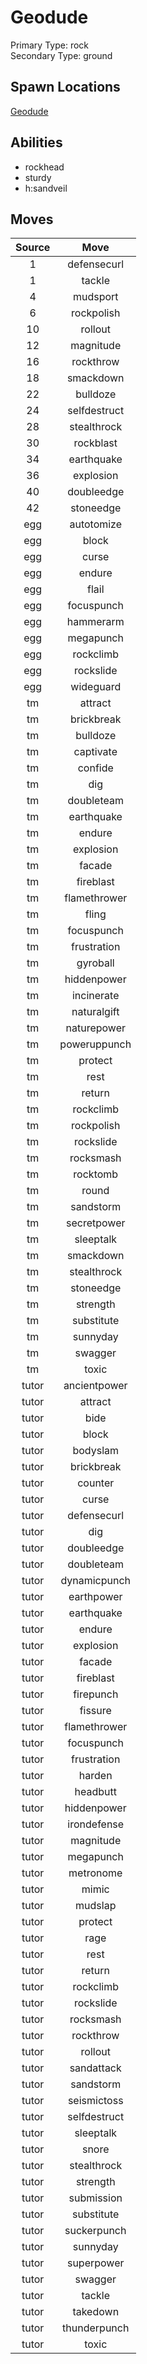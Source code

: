 # Geodude  
Primary Type: rock  
Secondary Type: ground  
  
## Spawn Locations  
[Geodude](/data/spawn_presets/geodude.md)  
  
## Abilities  
  * rockhead
  * sturdy
  * h:sandveil
  
  
## Moves  
  
| Source | Move |  
|:---:|:---:|  
| 1 | defensecurl |  
| 1 | tackle |  
| 4 | mudsport |  
| 6 | rockpolish |  
| 10 | rollout |  
| 12 | magnitude |  
| 16 | rockthrow |  
| 18 | smackdown |  
| 22 | bulldoze |  
| 24 | selfdestruct |  
| 28 | stealthrock |  
| 30 | rockblast |  
| 34 | earthquake |  
| 36 | explosion |  
| 40 | doubleedge |  
| 42 | stoneedge |  
| egg | autotomize |  
| egg | block |  
| egg | curse |  
| egg | endure |  
| egg | flail |  
| egg | focuspunch |  
| egg | hammerarm |  
| egg | megapunch |  
| egg | rockclimb |  
| egg | rockslide |  
| egg | wideguard |  
| tm | attract |  
| tm | brickbreak |  
| tm | bulldoze |  
| tm | captivate |  
| tm | confide |  
| tm | dig |  
| tm | doubleteam |  
| tm | earthquake |  
| tm | endure |  
| tm | explosion |  
| tm | facade |  
| tm | fireblast |  
| tm | flamethrower |  
| tm | fling |  
| tm | focuspunch |  
| tm | frustration |  
| tm | gyroball |  
| tm | hiddenpower |  
| tm | incinerate |  
| tm | naturalgift |  
| tm | naturepower |  
| tm | poweruppunch |  
| tm | protect |  
| tm | rest |  
| tm | return |  
| tm | rockclimb |  
| tm | rockpolish |  
| tm | rockslide |  
| tm | rocksmash |  
| tm | rocktomb |  
| tm | round |  
| tm | sandstorm |  
| tm | secretpower |  
| tm | sleeptalk |  
| tm | smackdown |  
| tm | stealthrock |  
| tm | stoneedge |  
| tm | strength |  
| tm | substitute |  
| tm | sunnyday |  
| tm | swagger |  
| tm | toxic |  
| tutor | ancientpower |  
| tutor | attract |  
| tutor | bide |  
| tutor | block |  
| tutor | bodyslam |  
| tutor | brickbreak |  
| tutor | counter |  
| tutor | curse |  
| tutor | defensecurl |  
| tutor | dig |  
| tutor | doubleedge |  
| tutor | doubleteam |  
| tutor | dynamicpunch |  
| tutor | earthpower |  
| tutor | earthquake |  
| tutor | endure |  
| tutor | explosion |  
| tutor | facade |  
| tutor | fireblast |  
| tutor | firepunch |  
| tutor | fissure |  
| tutor | flamethrower |  
| tutor | focuspunch |  
| tutor | frustration |  
| tutor | harden |  
| tutor | headbutt |  
| tutor | hiddenpower |  
| tutor | irondefense |  
| tutor | magnitude |  
| tutor | megapunch |  
| tutor | metronome |  
| tutor | mimic |  
| tutor | mudslap |  
| tutor | protect |  
| tutor | rage |  
| tutor | rest |  
| tutor | return |  
| tutor | rockclimb |  
| tutor | rockslide |  
| tutor | rocksmash |  
| tutor | rockthrow |  
| tutor | rollout |  
| tutor | sandattack |  
| tutor | sandstorm |  
| tutor | seismictoss |  
| tutor | selfdestruct |  
| tutor | sleeptalk |  
| tutor | snore |  
| tutor | stealthrock |  
| tutor | strength |  
| tutor | submission |  
| tutor | substitute |  
| tutor | suckerpunch |  
| tutor | sunnyday |  
| tutor | superpower |  
| tutor | swagger |  
| tutor | tackle |  
| tutor | takedown |  
| tutor | thunderpunch |  
| tutor | toxic |  
  
